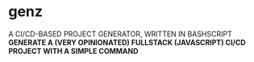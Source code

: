 # genz
A CI/CD-BASED PROJECT GENERATOR, WRITTEN IN BASHSCRIPT
**GENERATE A (VERY OPINIONATED) FULLSTACK (JAVASCRIPT) CI/CD PROJECT
    WITH A SIMPLE COMMAND** 
